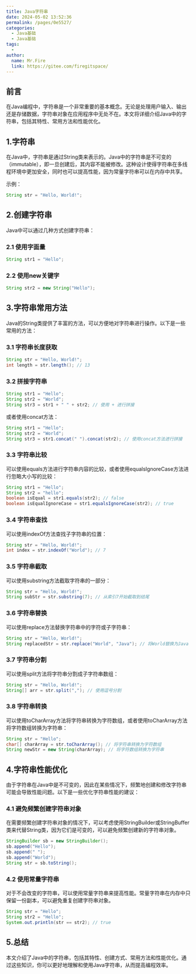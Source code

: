 ```yaml
---
title: Java字符串
date: 2024-05-02 13:52:36
permalink: /pages/0e5527/
categories:
  - Java基础
  - Java基础
tags:
  - 
author: 
  name: Mr.Fire
  link: https://gitee.com/firegitspace/
---
```


## 前言

在Java编程中，字符串是一个非常重要的基本概念。无论是处理用户输入、输出还是存储数据，字符串对象在应用程序中无处不在。本文将详细介绍Java中的字符串，包括其特性、常用方法和性能优化。
<!-- more -->
## 1.字符串

在Java中，字符串是通过String类来表示的。Java中的字符串是不可变的（immutable），即一旦创建后，其内容不能被修改。这种设计使得字符串在多线程环境中更加安全，同时也可以提高性能，因为常量字符串可以在内存中共享。

示例：
```java
String str = "Hello, World!";
```

## 2.创建字符串
Java中可以通过几种方式创建字符串：

### 2.1 使用字面量
```java
String str1 = "Hello";

```
### 2.2 使用new关键字
```java
String str2 = new String("Hello");

```
## 3.字符串常用方法
Java的String类提供了丰富的方法，可以方便地对字符串进行操作。以下是一些常用的方法：

### 3.1 字符串长度获取
```java
String str = "Hello, World!";
int length = str.length(); // 13
```

### 3.2 拼接字符串
```java
String str1 = "Hello";
String str2 = "World";
String str3 = str1 + " " + str2; // 使用 + 进行拼接
```
或者使用concat方法：
```java
String str1 = "Hello";  
String str2 = "World";  
String str3 = str1.concat(" ").concat(str2); // 使用concat方法进行拼接
```


### 3.3 字符串比较
可以使用equals方法进行字符串内容的比较，或者使用equalsIgnoreCase方法进行忽略大小写的比较：
```java
String str1 = "Hello";
String str2 = "hello";
boolean isEqual = str1.equals(str2); // false
boolean isEqualIgnoreCase = str1.equalsIgnoreCase(str2); // true
```
### 3.4 字符串查找
可以使用indexOf方法查找子字符串的位置：
```java
String str = "Hello, World!";
int index = str.indexOf("World"); // 7
```
### 3.5 字符串截取
可以使用substring方法截取字符串的一部分：
```java
String str = "Hello, World!";
String subStr = str.substring(7); // 从索引7开始截取到结尾
```
### 3.6 字符串替换
可以使用replace方法替换字符串中的字符或子字符串：
```java
String str = "Hello, World!";
String replacedStr = str.replace("World", "Java"); // 将World替换为Java
```
### 3.7 字符串分割
可以使用split方法将字符串分割成子字符串数组：
```java
String str = "Hello, World!";
String[] arr = str.split(","); // 使用逗号分割
```
### 3.8 字符串转换
可以使用toCharArray方法将字符串转换为字符数组，或者使用toCharArray方法将字符数组转换为字符串：
```java
String str = "Hello";
char[] charArray = str.toCharArray(); // 将字符串转换为字符数组
String newStr = new String(charArray); // 将字符数组转换为字符串
```
## 4.字符串性能优化
由于字符串在Java中是不可变的，因此在某些情况下，频繁地创建和修改字符串可能会导致性能问题。以下是一些优化字符串性能的建议：

### 4.1 避免频繁创建字符串对象
在需要频繁创建字符串对象的情况下，可以考虑使用StringBuilder或StringBuffer类来代替String类，因为它们是可变的，可以避免频繁创建新的字符串对象。
```java
StringBuilder sb = new StringBuilder();
sb.append("Hello");
sb.append(" ");
sb.append("World");
String str = sb.toString();
```
### 4.2 使用常量字符串
对于不会改变的字符串，可以使用常量字符串来提高性能。常量字符串在内存中只保留一份副本，可以避免重复创建字符串对象。
```java
String str = "Hello";
String str2 = "Hello";
System.out.println(str == str2); // true
```

## 5.总结
本文介绍了Java中的字符串，包括其特性、创建方式、常用方法和性能优化。通过这些知识，你可以更好地理解和使用Java字符串，从而提高编程效率。

    



